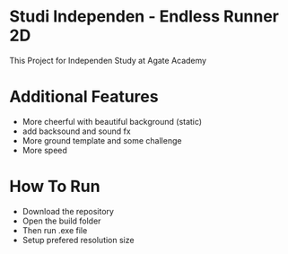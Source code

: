 # Studi Independen - Endless Runner 2D
This Project for Independen Study at Agate Academy

# Additional Features
- More cheerful with beautiful background (static)
- add backsound and sound fx
- More ground template and some challenge
- More speed
  
# How To Run
- Download the repository
- Open the build folder
- Then run .exe file 
- Setup prefered resolution size
